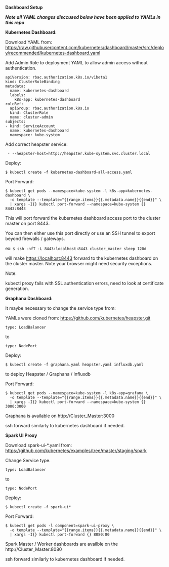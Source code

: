 **Dashboard Setup**

**_Note all YAML changes disccused below have been applied to YAMLs in this repo_**

**Kubernetes Dashboard:**

Download YAML from: <https://raw.githubusercontent.com/kubernetes/dashboard/master/src/deploy/recommended/kubernetes-dashboard.yaml>

Add Admin Role to deployment YAML to allow admin access without authentication.

```
apiVersion: rbac.authorization.k8s.io/v1beta1
kind: ClusterRoleBinding
metadata:
  name: kubernetes-dashboard
  labels:
    k8s-app: kubernetes-dashboard
roleRef:
  apiGroup: rbac.authorization.k8s.io
  kind: ClusterRole
  name: cluster-admin
subjects:
- kind: ServiceAccount
  name: kubernetes-dashboard
  namespace: kube-system
```
Add correct heapster service:

```
 - --heapster-host=http://heapster.kube-system.svc.cluster.local
```

Deploy:

`$ kubectl create -f kubernetes-dashboard-all-access.yaml `

Port Forward:

```
$ kubectl get pods --namespace=kube-system -l k8s-app=kubernetes-dashboard \
  -o template --template="{{range.items}}{{.metadata.name}}{{end}}" \
  | xargs -I{} kubectl port-forward --namespace=kube-system {} 8443:8443
```

This will port forward the kubernetes dashboard access port to the cluster master on port 8443.

You can then either use this port directly or use an SSH tunnel to export beyond firewalls / gateways.

ex: `$ ssh -nfT -L 8443:localhost:8443 cluster_master sleep 120d`

will make <https://localhost:8443> forward to the kubernetes dashboard on the cluster master. Note your browser might need security exceptions.

Note:

kubectl proxy fails with SSL authentication errors, need to look at certificate generation.

**Graphana Dashboard:**

It maybe necessary to change the service type from:

YAMLs were cloned from: <https://github.com/kubernetes/heapster.git>

`type: LoadBalancer `

to

`type: NodePort`

Deploy:


`$ kubectl create -f graphana.yaml heapster.yaml influxdb.yaml`

to deploy Heapster / Graphana / Influxdb

Port Forward:

```
$ kubectl get pods --namespace=kube-system -l k8s-app=grafana \
  -o template --template="{{range.items}}{{.metadata.name}}{{end}}" \
  | xargs -I{} kubectl port-forward --namespace=kube-system {} 3000:3000
```

Graphana is available on http://Cluster_Master:3000

ssh forward similarly to kubernetes dashboard if needed.


**Spark UI Proxy**

Download spark-ui-*.yaml from: <https://github.com/kubernetes/examples/tree/master/staging/spark>


Change Service type.

`type: LoadBalancer `   

to

`type: NodePort`


Deploy:

`$ kubectl create -f spark-ui*`

Port Forward:

```
$ kubectl get pods -l component=spark-ui-proxy \
  -o template --template="{{range.items}}{{.metadata.name}}{{end}}" \
  | xargs -I{} kubectl port-forward {} 8080:80
```

Spark Master / Worker dashboards are availble on the http://Cluster_Master:8080

ssh forward similarly to kubernetes dashboard if needed.


